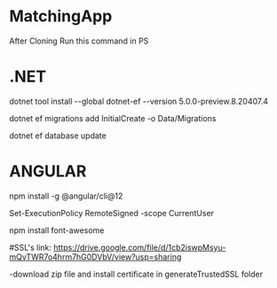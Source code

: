 # MatchingApp

After Cloning Run this command in PS

# .NET

dotnet tool install --global dotnet-ef --version 5.0.0-preview.8.20407.4

dotnet ef migrations add InitialCreate -o Data/Migrations

dotnet ef database update


# ANGULAR

npm install -g @angular/cli@12
 
Set-ExecutionPolicy RemoteSigned -scope CurrentUser

npm install font-awesome


#SSL's
link: https://drive.google.com/file/d/1cb2iswpMsyu-mQvTWR7o4hrm7hG0DVbV/view?usp=sharing

-download zip file and install certificate in generateTrustedSSL folder
